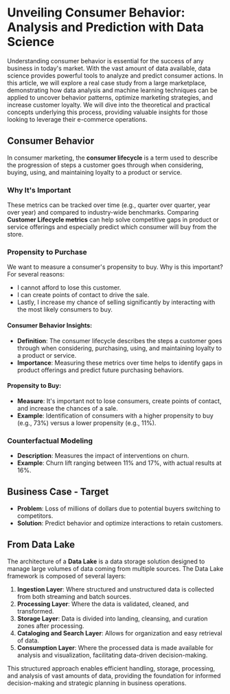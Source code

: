 # Unveiling Consumer Behavior: Analysis and Prediction with Data Science

Understanding consumer behavior is essential for the success of any business in today's market. With the vast amount of data available, data science provides powerful tools to analyze and predict consumer actions. In this article, we will explore a real case study from a large marketplace, demonstrating how data analysis and machine learning techniques can be applied to uncover behavior patterns, optimize marketing strategies, and increase customer loyalty. We will dive into the theoretical and practical concepts underlying this process, providing valuable insights for those looking to leverage their e-commerce operations.

## Consumer Behavior

In consumer marketing, the **consumer lifecycle** is a term used to describe the progression of steps a customer goes through when considering, buying, using, and maintaining loyalty to a product or service.

### Why It's Important

These metrics can be tracked over time (e.g., quarter over quarter, year over year) and compared to industry-wide benchmarks. Comparing **Customer Lifecycle metrics** can help solve competitive gaps in product or service offerings and especially predict which consumer will buy from the store.

### Propensity to Purchase

We want to measure a consumer's propensity to buy. Why is this important? For several reasons:
- I cannot afford to lose this customer.
- I can create points of contact to drive the sale.
- Lastly, I increase my chance of selling significantly by interacting with the most likely consumers to buy.

#### Consumer Behavior Insights:
- **Definition**: The consumer lifecycle describes the steps a customer goes through when considering, purchasing, using, and maintaining loyalty to a product or service.
- **Importance**: Measuring these metrics over time helps to identify gaps in product offerings and predict future purchasing behaviors.

#### Propensity to Buy:
- **Measure**: It's important not to lose consumers, create points of contact, and increase the chances of a sale.
- **Example**: Identification of consumers with a higher propensity to buy (e.g., 73%) versus a lower propensity (e.g., 11%).

### Counterfactual Modeling
- **Description**: Measures the impact of interventions on churn.
- **Example**: Churn lift ranging between 11% and 17%, with actual results at 16%.

## Business Case - Target
- **Problem**: Loss of millions of dollars due to potential buyers switching to competitors.
- **Solution**: Predict behavior and optimize interactions to retain customers.

## From Data Lake

The architecture of a **Data Lake** is a data storage solution designed to manage large volumes of data coming from multiple sources. The Data Lake framework is composed of several layers:
1. **Ingestion Layer**: Where structured and unstructured data is collected from both streaming and batch sources.
2. **Processing Layer**: Where the data is validated, cleaned, and transformed.
3. **Storage Layer**: Data is divided into landing, cleansing, and curation zones after processing.
4. **Cataloging and Search Layer**: Allows for organization and easy retrieval of data.
5. **Consumption Layer**: Where the processed data is made available for analysis and visualization, facilitating data-driven decision-making.

This structured approach enables efficient handling, storage, processing, and analysis of vast amounts of data, providing the foundation for informed decision-making and strategic planning in business operations.
